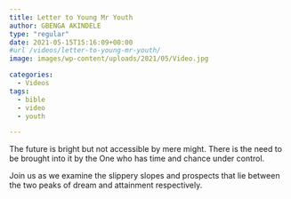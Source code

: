```yaml
---
title: Letter to Young Mr Youth
author: GBENGA AKINDELE
type: "regular"
date: 2021-05-15T15:16:09+00:00
#url /videos/letter-to-young-mr-youth/
image: images/wp-content/uploads/2021/05/Video.jpg

categories:
  - Videos
tags:
  - bible
  - video
  - youth

---
```

The future is bright but not accessible by mere might. There is the need to be brought into it by the One who has time and chance under control.

Join us as we examine the slippery slopes and prospects that lie between the two peaks of dream and attainment respectively.
